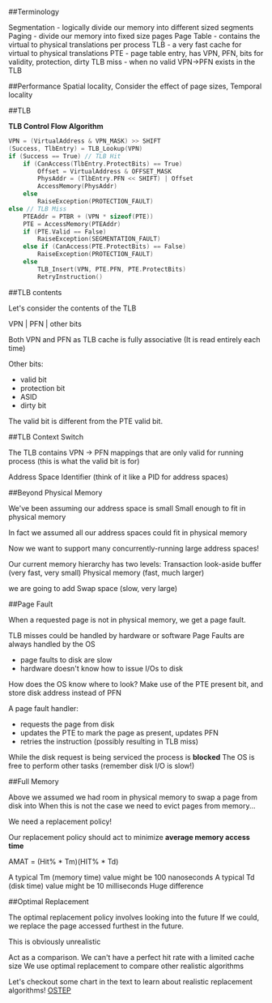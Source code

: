 ##Terminology

Segmentation - logically divide our memory into different sized segments
Paging - divide our memory into fixed size pages
Page Table - contains the virtual to physical translations per process
TLB - a very fast cache for virtual to physical translations
PTE - page table entry, has VPN, PFN, bits for validity, protection, dirty
TLB miss - when no valid VPN->PFN exists in the TLB

##Performance
Spatial locality, Consider the effect of page sizes, Temporal locality


##TLB  

__TLB Control Flow Algorithm__  

```c  
VPN = (VirtualAddress & VPN_MASK) >> SHIFT  
(Success, TlbEntry) = TLB_Lookup(VPN)  
if (Success == True) // TLB Hit  
    if (CanAccess(TlbEntry.ProtectBits) == True)  
        Offset = VirtualAddress & OFFSET_MASK  
        PhysAddr = (TlbEntry.PFN << SHIFT) | Offset  
        AccessMemory(PhysAddr)  
    else  
        RaiseException(PROTECTION_FAULT)  
else // TLB Miss  
    PTEAddr = PTBR + (VPN * sizeof(PTE))  
    PTE = AccessMemory(PTEAddr)  
    if (PTE.Valid == False)  
        RaiseException(SEGMENTATION_FAULT)  
    else if (CanAccess(PTE.ProtectBits) == False)  
        RaiseException(PROTECTION_FAULT)  
    else  
        TLB_Insert(VPN, PTE.PFN, PTE.ProtectBits)  
        RetryInstruction()  
```  


##TLB contents

Let's consider the contents of the TLB

VPN  |  PFN  |  other bits

Both VPN and PFN as TLB cache is fully associative
(It is read entirely each time)

Other bits:
- valid bit
- protection bit
- ASID
- dirty bit

The valid bit is different from the PTE valid bit.


##TLB Context Switch

The TLB contains VPN -> PFN mappings that are only valid for running process
(this is what the valid bit is for)

Address Space Identifier
(think of it like a PID for address spaces)


##Beyond Physical Memory

We've been assuming our address space is small
Small enough to fit in physical memory

In fact we assumed all our address spaces could fit in physical memory

Now we want to support many concurrently-running large address spaces!

Our current memory hierarchy has two levels:
Transaction look-aside buffer (very fast, very small)
Physical memory (fast, much larger)

we are going to add
Swap space (slow, very large)


##Page Fault

When a requested page is not in physical memory, we get a page fault.

TLB misses could be handled by hardware or software
Page Faults are always handled by the OS
- page faults to disk are slow
- hardware doesn't know how to issue I/Os to disk

How does the OS know where to look?
Make use of the PTE present bit, and store disk address instead of PFN

A page fault handler: 
- requests the page from disk
- updates the PTE to mark the page as present, updates PFN
- retries the instruction (possibly resulting in TLB miss)

While the disk request is being serviced the process is __blocked__
The OS is free to perform other tasks
(remember disk I/O is slow!)


##Full Memory

Above we assumed we had room in physical memory to swap a page from disk into
When this is not the case we need to evict pages from memory...

We need a replacement policy!

Our replacement policy should act to minimize __average memory access time__

AMAT = (Hit% * Tm)(HIT% * Td)

A typical Tm (memory time) value might be 100 nanoseconds
A typical Td (disk time) value might be 10 milliseconds
Huge difference


##Optimal Replacement

The optimal replacement policy involves looking into the future
If we could, we replace the page accessed furthest in the future.

This is obviously unrealistic

Act as a comparison.
We can't have a perfect hit rate with a limited cache size
We use optimal replacement to compare other realistic algorithms

Let's checkout some chart in the text to learn about realistic replacement algorithms!
[OSTEP](http://pages.cs.wisc.edu/~remzi/OSTEP/vm-beyondphys-policy.pdf)

